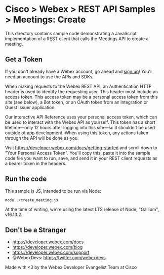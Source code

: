 # Cisco > Webex > REST API Samples > Meetings: Create

This directory contains sample code demonstrating a JavaScript implementation of a REST client that calls the Meetings API to create a meeting.

## Get a Token

If you don't already have a Webex account, go ahead and [sign up](https://www.webex.com/pricing/free-trial.html)! You'll need an account to use the APIs and SDKs.

When making requests to the Webex REST API, an Authentication HTTP header is used to identify the requesting user. This header must include an access token. This access token may be a personal access token from this site (see below), a Bot token, or an OAuth token from an Integration or Guest Issuer application.

Our interactive API Reference uses your personal access token, which can be used to interact with the Webex API as yourself. This token has a short lifetime—only 12 hours after logging into this site—so it shouldn't be used outside of app development. When using this token, any actions taken through the API will be done as you.

Visit https://developer.webex.com/docs/getting-started and scroll down to "Your Personal Access Token". You'll copy this, paste it into the sample code file you want to run, save, and send it in your REST client requests as a bearer token in the headers.

## Run the code

This sample is JS, intended to be run via Node:

`node ./create_meeting.js`

At the time of writing, we're using the latest LTS release of Node, "Gallium", v16.13.2.


## Don't be a Stranger

- https://developer.webex.com/docs
- https://developer.webex.com/blog
- https://developer.webex.com/support
- @WebexDevs: https://twitter.com/webexdevs

Made with <3 by the Webex Developer Evangelist Team at Cisco

